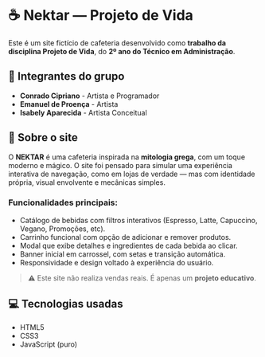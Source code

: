 # ☕ Nektar — Projeto de Vida

Este é um site fictício de cafeteria desenvolvido como **trabalho da disciplina Projeto de Vida**, do **2º ano do Técnico em Administração**.

## 🐬 Integrantes do grupo

- **Conrado Cipriano** - Artista e Programador
- **Emanuel de Proença** - Artista
- **Isabely Aparecida** - Artista Conceitual

## 🍷 Sobre o site

O **NEKTAR** é uma cafeteria inspirada na **mitologia grega**, com um toque moderno e mágico. O site foi pensado para simular uma experiência interativa de navegação, como em lojas de verdade — mas com identidade própria, visual envolvente e mecânicas simples.

### Funcionalidades principais:
- Catálogo de bebidas com filtros interativos (Espresso, Latte, Capuccino, Vegano, Promoções, etc).
- Carrinho funcional com opção de adicionar e remover produtos.
- Modal que exibe detalhes e ingredientes de cada bebida ao clicar.
- Banner inicial em carrossel, com setas e transição automática.
- Responsividade e design voltado à experiência do usuário.

> ⚠️ Este site não realiza vendas reais. É apenas um **projeto educativo**.

## 💻 Tecnologias usadas

- HTML5  
- CSS3  
- JavaScript (puro)
